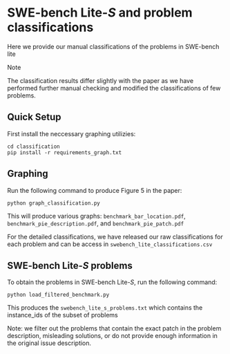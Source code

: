 # SWE-bench Lite-*S* and problem classifications

Here we provide our manual classifications of the problems in SWE-bench lite

> [!NOTE]
>
> The classification results differ slightly with the paper as we have performed further manual checking and modified the classifications of few problems.

## Quick Setup

First install the neccessary graphing utilizies:

```shell
cd classification
pip install -r requirements_graph.txt
```

## Graphing

Run the following command to produce Figure 5 in the paper:

```shell
python graph_classification.py
```

This will produce various graphs: `benchmark_bar_location.pdf`, `benchmark_pie_description.pdf`, and `benchmark_pie_patch.pdf`

For the detailed classifications, we have released our raw classifications for each problem and can be access in `swebench_lite_classifications.csv`

## SWE-bench Lite-*S* problems

To obtain the problems in SWE-bench Lite-*S*, run the following command:

```shell
python load_filtered_benchmark.py
```

This produces the `swebench_lite_s_problems.txt` which contains the instance_ids of the subset of problems

Note: we filter out the problems that contain the exact patch in the problem description, misleading solutions, or do not provide enough information in the original issue description.
